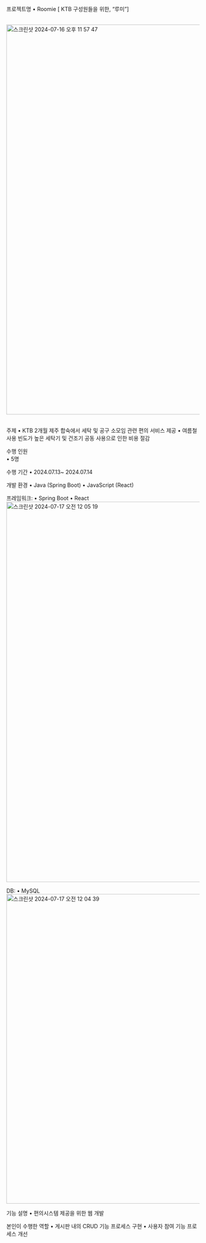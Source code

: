 프로젝트명 
	•	Roomie [ KTB 구성원들을 위한, “루미”]
 <br/>
 <br/>
 
<img width="1015" alt="스크린샷 2024-07-16 오후 11 57 47" src="https://github.com/user-attachments/assets/1c552a65-40fc-4a51-b1b1-a129657cfc0a">

<br/>
<br/>

주제
	•	KTB 2개월 제주 합숙에서 세탁 및 공구 소모임 관련 편의 서비스 제공
	•       여름철 사용 빈도가 높은 세탁기 및 건조기 공동 사용으로 인한 비용 절감

수행 인원 	
	•	5명

수행 기간
	•	 2024.07.13~ 2024.07.14

개발 환경 
	•	Java (Spring Boot)
	•	JavaScript (React)

프레임워크:
	•	Spring Boot
	•	React
 <br/>
 <img width="990" alt="스크린샷 2024-07-17 오전 12 05 19" src="https://github.com/user-attachments/assets/28faa67e-dbf7-43e6-aeed-af9d41dd0443">
<br/>

DB:
	•	MySQL
 <br/>
<img width="806" alt="스크린샷 2024-07-17 오전 12 04 39" src="https://github.com/user-attachments/assets/3f79f80f-962d-4da3-915e-7100dfbd0964">

 

기능 설명
 	•	편의시스템 제공을 위한 웹 개발

본인이 수행한 역할
	•	게시판 내의 CRUD 기능 프로세스 구현
 	•       사용자 참여 기능 프로세스 개선

 
